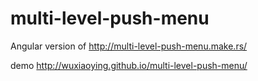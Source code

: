 multi-level-push-menu
=====================

Angular version of http://multi-level-push-menu.make.rs/

demo http://wuxiaoying.github.io/multi-level-push-menu/

